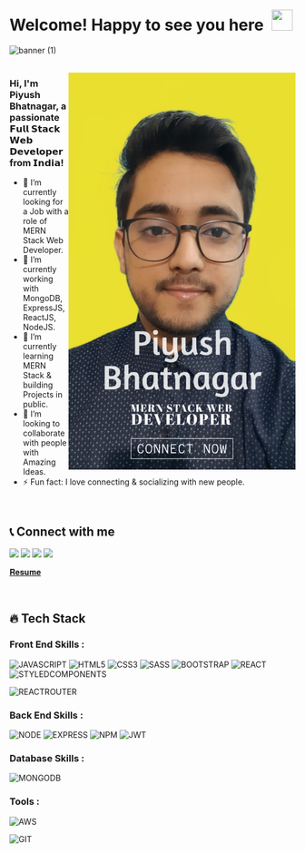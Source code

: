 # Welcome! Happy to see you here&ensp;<img src="https://blog.joypixels.com/content/images/2019/06/waving_hand_sign_1024.gif" width="37px" height="37px" />

<!-- <img src="https://media.giphy.com/media/xUPGGDNsLvqsBOhuU0/giphy.gif" width="280px" height="200px" /> -->

![banner (1)](https://user-images.githubusercontent.com/76626529/185743060-d78e7a84-2079-4e45-a634-a0215431e921.png)
<br />
<br />

<!-- <a href="https://app.daily.dev/ayushkanduri">
<img src="https://api.daily.dev/devcards/XYZ.png?r=zpj" width="400" alt="Ayush Kanduri's Dev Card" align="right"/>
</a> -->
[<img src="./Github_photo.png" width="400" height="700" alt="Piyush Bhatnagar's Linkedin profile" align="right"/>](https://www.linkedin.com/in/piyush-bhatnagar-b4b70425b/)

### Hi, I'm Piyush Bhatnagar, a passionate 𝗙𝘂𝗹𝗹 𝗦𝘁𝗮𝗰𝗸 𝗪𝗲𝗯 𝗗𝗲𝘃𝗲𝗹𝗼𝗽𝗲𝗿 from 𝗜𝗻𝗱𝗶𝗮!
- 🚀 I’m currently looking for a Job with a role of MERN Stack Web Developer.
- 🔭 I’m currently working with MongoDB, ExpressJS, ReactJS, NodeJS.
- 🌱 I’m currently learning MERN Stack & building Projects in public.
- 👯 I’m looking to collaborate with people with Amazing Ideas.
- ⚡ Fun fact: I love connecting & socializing with new people.
<br />

## 📞 Connect with me

[<img src="https://img.shields.io/badge/LinkedIn-0077B5?style=for-the-badge&logo=linkedin&logoColor=white" />](https://www.linkedin.com/in/piyush-bhatnagar-b4b70425b/)
[<img src="https://img.shields.io/badge/Gmail-D14836?style=for-the-badge&logo=gmail&logoColor=white" />](mailto:pbpiyush09@gmail.com)
[<img src="https://img.shields.io/badge/GitHub-100000?style=for-the-badge&logo=github&logoColor=white" />](https://github.com/PiyushBhatnagar09)
[<img src="https://img.shields.io/badge/-LeetCode-FFA116?style=for-the-badge&logo=LeetCode&logoColor=black" />](https://leetcode.com/piyush_0902/)

<!--[𝐏𝐨𝐫𝐭𝐟𝐨𝐥𝐢𝐨 𝐖𝐞𝐛𝐬𝐢𝐭𝐞](http://ayushkanduri.dev)&emsp;|&emsp;-->
<span>[𝐑𝐞𝐬𝐮𝐦𝐞]()</span>

<br />

## 🔥 Tech Stack

### Front End Skills :
![JAVASCRIPT](https://img.shields.io/badge/JavaScript-323330?style=for-the-badge&logo=javascript&logoColor=F7DF1E)
![HTML5](https://img.shields.io/badge/HTML5-E34F26?style=for-the-badge&logo=html5&logoColor=white)
![CSS3](https://img.shields.io/badge/CSS3-1572B6?style=for-the-badge&logo=css3&logoColor=white)
![SASS](https://img.shields.io/badge/Sass-CC6699?style=for-the-badge&logo=sass&logoColor=white)
![BOOTSTRAP](https://img.shields.io/badge/Bootstrap-563D7C?style=for-the-badge&logo=bootstrap&logoColor=white)
![REACT](https://img.shields.io/badge/React-20232A?style=for-the-badge&logo=react&logoColor=61DAFB)
![STYLEDCOMPONENTS](https://img.shields.io/badge/styled--components-DB7093?style=for-the-badge&logo=styled-components&logoColor=white)
<!-- ![REDUX](https://img.shields.io/badge/Redux-593D88?style=for-the-badge&logo=redux&logoColor=white) -->
![REACTROUTER](https://img.shields.io/badge/React_Router-CA4245?style=for-the-badge&logo=react-router&logoColor=white)

### Back End Skills :
![NODE](https://img.shields.io/badge/Node.js-43853D?style=for-the-badge&logo=node.js&logoColor=white)
![EXPRESS](https://img.shields.io/badge/Express.js-404D59?style=for-the-badge)
![NPM](https://img.shields.io/badge/NPM-%23000000.svg?style=for-the-badge&logo=npm&logoColor=white)
![JWT](https://img.shields.io/badge/json%20web%20tokens-323330?style=for-the-badge&logo=json-web-tokens&logoColor=pink)

### Database Skills :
![MONGODB](https://img.shields.io/badge/MongoDB-4EA94B?style=for-the-badge&logo=mongodb&logoColor=white)

### Tools :
<!-- ![NETLIFY](https://img.shields.io/badge/Netlify-00C7B7?style=for-the-badge&logo=netlify&logoColor=white) -->
<!-- ![HEROKU](https://img.shields.io/badge/Heroku-430098?style=for-the-badge&logo=heroku&logoColor=white) -->
![AWS](https://img.shields.io/badge/Amazon_AWS-232F3E?style=for-the-badge&logo=amazon-aws&logoColor=white)
<!-- ![VERCEL](https://img.shields.io/badge/Vercel-000000?style=for-the-badge&logo=vercel&logoColor=white) -->
<!-- ![VSC](https://img.shields.io/badge/Visual_Studio_Code-0078D4?style=for-the-badge&logo=visual%20studio%20code&logoColor=white) -->
![GIT](https://img.shields.io/badge/GIT-E44C30?style=for-the-badge&logo=git&logoColor=white)

<br />

<!-- 
## 📊 GitHub Stats

<p align="left">

[![GitHub Streak](https://github-readme-streak-stats.herokuapp.com?user=Ayush-Kanduri&theme=radical&hide_border=true&date_format=M%20j%5B%2C%20Y%5D)](https://git.io/streak-stats)
<br />
![GitHub Stats](https://github-readme-stats.vercel.app/api?username=Ayush-Kanduri&theme=radical&show_icons=true&hide_border=true)
<br />
[![GitHub Langs](https://github-readme-stats.vercel.app/api/top-langs/?username=Ayush-Kanduri&theme=radical&hide_border=true&layout=compact)](https://github.com/Ayush-Kanduri/github-readme-stats)
<br />
<img src="https://activity-graph.herokuapp.com/graph?username=Ayush-Kanduri&bg_color=0f2d3d&color=1cadfb&line=1cadfb&point=1cadfb&area=true&hide_border=true">

</p>

## ⭐ Thanks for the visit!

[![trophy](https://github-profile-trophy.vercel.app/?username=Ayush-Kanduri&theme=radical)](https://github.com/Ayush-Kanduri)
<br />
<br />
[![Visitor Count](https://visitcount.itsvg.in/api?id=Ayush-Kanduri&icon=0&color=0)](https://visitcount.itsvg.in)
<br />
<br />
![Quote of the Day](https://quotes-github-readme.vercel.app/api?type=horizontal&theme=radical)
<br />
<br /> 
[![Typing SVG](https://readme-typing-svg.herokuapp.com?duration=6000&lines=%E2%80%9CBelieve+in+yourself.%E2%80%9D)](https://git.io/typing-svg) -->
